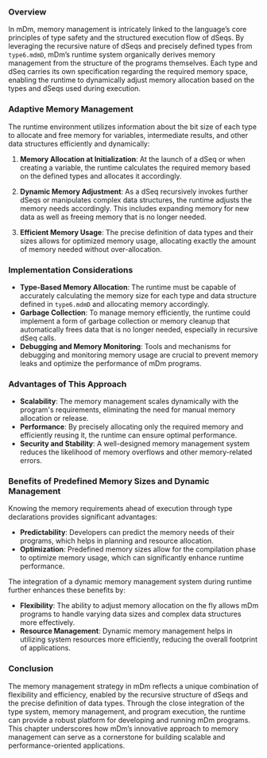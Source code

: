 ### Overview

In mDm, memory management is intricately linked to the language’s core principles of type safety and the structured execution flow of dSeqs. By leveraging the recursive nature of dSeqs and precisely defined types from `type6.mdmD`, mDm’s runtime system organically derives memory management from the structure of the programs themselves. Each type and dSeq carries its own specification regarding the required memory space, enabling the runtime to dynamically adjust memory allocation based on the types and dSeqs used during execution.

### Adaptive Memory Management

The runtime environment utilizes information about the bit size of each type to allocate and free memory for variables, intermediate results, and other data structures efficiently and dynamically:

1. **Memory Allocation at Initialization**: At the launch of a dSeq or when creating a variable, the runtime calculates the required memory based on the defined types and allocates it accordingly.

2. **Dynamic Memory Adjustment**: As a dSeq recursively invokes further dSeqs or manipulates complex data structures, the runtime adjusts the memory needs accordingly. This includes expanding memory for new data as well as freeing memory that is no longer needed.

3. **Efficient Memory Usage**: The precise definition of data types and their sizes allows for optimized memory usage, allocating exactly the amount of memory needed without over-allocation.

### Implementation Considerations

- **Type-Based Memory Allocation**: The runtime must be capable of accurately calculating the memory size for each type and data structure defined in `type6.mdmD` and allocating memory accordingly.
- **Garbage Collection**: To manage memory efficiently, the runtime could implement a form of garbage collection or memory cleanup that automatically frees data that is no longer needed, especially in recursive dSeq calls.
- **Debugging and Memory Monitoring**: Tools and mechanisms for debugging and monitoring memory usage are crucial to prevent memory leaks and optimize the performance of mDm programs.

### Advantages of This Approach

- **Scalability**: The memory management scales dynamically with the program's requirements, eliminating the need for manual memory allocation or release.
- **Performance**: By precisely allocating only the required memory and efficiently reusing it, the runtime can ensure optimal performance.
- **Security and Stability**: A well-designed memory management system reduces the likelihood of memory overflows and other memory-related errors.

### Benefits of Predefined Memory Sizes and Dynamic Management

Knowing the memory requirements ahead of execution through type declarations provides significant advantages:
- **Predictability**: Developers can predict the memory needs of their programs, which helps in planning and resource allocation.
- **Optimization**: Predefined memory sizes allow for the compilation phase to optimize memory usage, which can significantly enhance runtime performance.

The integration of a dynamic memory management system during runtime further enhances these benefits by:
- **Flexibility**: The ability to adjust memory allocation on the fly allows mDm programs to handle varying data sizes and complex data structures more effectively.
- **Resource Management**: Dynamic memory management helps in utilizing system resources more efficiently, reducing the overall footprint of applications.

### Conclusion

The memory management strategy in mDm reflects a unique combination of flexibility and efficiency, enabled by the recursive structure of dSeqs and the precise definition of data types. Through the close integration of the type system, memory management, and program execution, the runtime can provide a robust platform for developing and running mDm programs. This chapter underscores how mDm’s innovative approach to memory management can serve as a cornerstone for building scalable and performance-oriented applications.